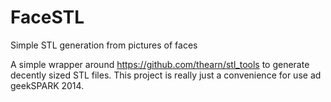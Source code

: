 FaceSTL
=======

Simple STL generation from pictures of faces

A simple wrapper around https://github.com/thearn/stl_tools to generate decently sized STL files.
This project is really just a convenience for use ad geekSPARK 2014.

